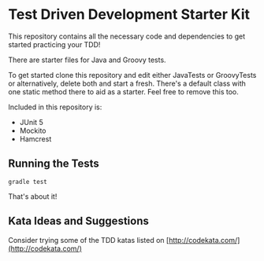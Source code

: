 # Test Driven Development Starter Kit

This repository contains all the necessary code and dependencies to get started practicing your TDD! 

There are starter files for Java and Groovy tests. 

To get started clone this repository and edit either JavaTests or GroovyTests or alternatively, delete both and start a fresh. There's a default class with one static method there to aid as a starter. Feel free to remove this too. 

Included in this repository is:
* JUnit 5
* Mockito
* Hamcrest

## Running the Tests
`gradle test`

That's about it!

## Kata Ideas and Suggestions
Consider trying some of the TDD katas listed on [http://codekata.com/](http://codekata.com/) 
